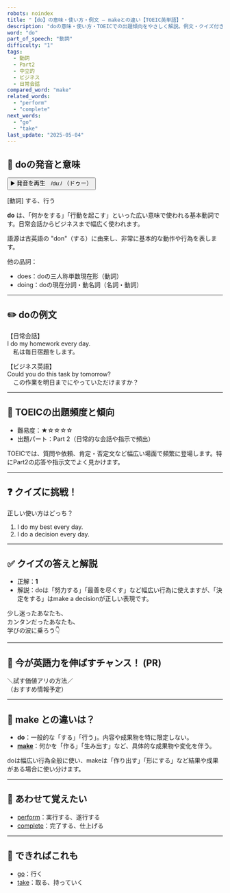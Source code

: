 ```yaml
---
robots: noindex
title: "【do】の意味・使い方・例文 ― makeとの違い【TOEIC英単語】"
description: "doの意味・使い方・TOEICでの出題傾向をやさしく解説。例文・クイズ付きでmakeとの違いもわかりやすく学べます。"
word: "do"
part_of_speech: "動詞"
difficulty: "1"
tags:
  - 動詞
  - Part2
  - 中立的
  - ビジネス
  - 日常会話
compared_word: "make"
related_words:
  - "perform"
  - "complete"
next_words:
  - "go"
  - "take"
last_update: "2025-05-04"
---
```


## 🔰 doの発音と意味

<button class="play-audio" onclick="playTTS('do')">
  <span class="play-audio-main">
    ▶️ 発音を再生　/duː/
  </span>
  <span class="play-audio-sub">
    （ドゥー）
  </span>
</button>

[動詞] する、行う

**do** は、「何かをする」「行動を起こす」といった広い意味で使われる基本動詞です。日常会話からビジネスまで幅広く使われます。

語源は古英語の "don"（する）に由来し、非常に基本的な動作や行為を表します。

他の品詞：  
- does：doの三人称単数現在形（動詞）
- doing：doの現在分詞・動名詞（名詞・動詞）

---

## ✏️ doの例文

【日常会話】  
I do my homework every day.  
　私は毎日宿題をします。

【ビジネス英語】  
Could you do this task by tomorrow?  
　この作業を明日までにやっていただけますか？

---

## 🎯 TOEICの出題頻度と傾向

- 難易度：★☆☆☆☆
- 出題パート：Part 2（日常的な会話や指示で頻出）

TOEICでは、質問や依頼、肯定・否定文など幅広い場面で頻繁に登場します。特にPart2の応答や指示文でよく見かけます。

---

## ❓ クイズに挑戦！

正しい使い方はどっち？

1. I do my best every day.  
2. I do a decision every day.

---

## ✅ クイズの答えと解説

- 正解：**1**
- 解説：doは「努力する」「最善を尽くす」など幅広い行為に使えますが、「決定をする」はmake a decisionが正しい表現です。

少し迷ったあなたも、  
カンタンだったあなたも、  
学びの波に乗ろう👇️

---

## 🚀 今が英語力を伸ばすチャンス！ (PR)

<div class="info-center">
＼試す価値アリの方法／<br>  
（おすすめ情報予定）
</div>

---

## 🤔  make との違いは？

- **do**：一般的な「する」「行う」。内容や成果物を特に限定しない。
- **[make](/word/make/)**：何かを「作る」「生み出す」など、具体的な成果物や変化を伴う。

doは幅広い行為全般に使い、makeは「作り出す」「形にする」など結果や成果がある場合に使い分けます。

---

## 🧩 あわせて覚えたい

- [perform](/word/perform/)：実行する、遂行する
- [complete](/word/complete/)：完了する、仕上げる

---

## 📖 できればこれも

- [go](/word/go/)：行く
- [take](/word/take/)：取る、持っていく

<!-- cvid: aid01_bid19 -->
